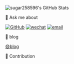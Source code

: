 ![sugar258596's GitHub Stats](https://github-readme-stats.vercel.app/api?username=sugar258596&show_icons=true&hide_title=true&theme=tokyonight)

💬 Ask me about

[![GitHub](https://img.shields.io/static/v1?label=Github&message=me&color=lightgrey)](https://github.com/sugar258596)
[![wechat](https://img.shields.io/static/v1?label=Wechat&message=me&color=brightgreen)](Tangtang-Like)
[![email](https://img.shields.io/static/v1?label=QQ&message=email&color=blue)](mailto:1260698917@qq.com)

📝 blog

[😄blog](https://sugar258596.github.io)

🚀 Contribution

<!-- <picture>
  <source media="(prefers-color-scheme: dark)" srcset="./assets/contribution-snake-dark.svg" />
  <source media="(prefers-color-scheme: light)" srcset="./assets/contribution-snake.svg" />
  <img alt="github-snake" src="./assets/contribution-snake.svg" />
</picture> -->
